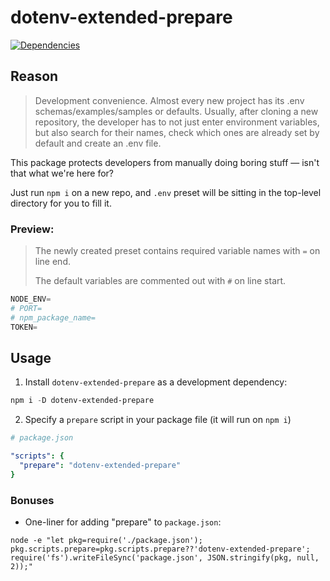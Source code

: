 # dotenv-extended-prepare
[![Dependencies](https://img.shields.io/badge/dependencies-none-green)](# "zero dependency")

## Reason

> Development convenience. Almost every new project has its .env schemas/examples/samples or defaults. Usually, after cloning a new repository, the developer has to not just enter environment variables, but also search for their names, check which ones are already set by default and create an .env file.

This package protects developers from manually doing boring stuff — isn't that what we're here for?

Just run `npm i` on a new repo, and `.env` preset will be sitting in the top-level directory for you to fill it.

### Preview:

> The newly created preset contains required variable names with `=` on line end.
>
> The default variables are commented out with `#` on line start.

```ps1
NODE_ENV=
# PORT=
# npm_package_name=
TOKEN=
```

## Usage

1. Install `dotenv-extended-prepare` as a development dependency:

```ps1
npm i -D dotenv-extended-prepare
```

2. Specify a `prepare` script in your package file (it will run on `npm i`)

```yml
# package.json

"scripts": {
  "prepare": "dotenv-extended-prepare"
}
```

### Bonuses

- One-liner for adding "prepare" to `package.json`:

```sh1
node -e "let pkg=require('./package.json'); pkg.scripts.prepare=pkg.scripts.prepare??'dotenv-extended-prepare'; require('fs').writeFileSync('package.json', JSON.stringify(pkg, null, 2));"
```